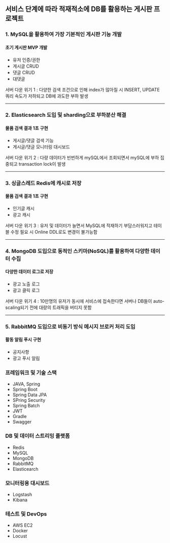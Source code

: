 ## 서비스 단계에 따라 적재적소에 DB를 활용하는 게시판 프로젝트

### 1. MySQL을 활용하여 가장 기본적인 게시판 기능 개발

#### 초기 게시판 MVP 개발
- 유저 인증/권한
- 게시글 CRUD
- 댓글 CRUD
- 대댓글

서버 다운 위기 1 : 다양한 검색 조건으로 인해 index가 많아질 시 INSERT, UPDATE 쿼리 속도가 저하되고 DB에 과도한 부하 발생

---

### 2.  Elasticsearch 도입 및 sharding으로 부하분산 해결

#### 물품 검색 결과 1초 구현
- 게시글/댓글 검색 기능 
- 게시글/댓글 모니터링 대시보드

서버 다운 위기 2 : 다량 데이터가 빈번하게 mySQL에서 조회되면서 mySQL에 부하 집중되고 transaction lock이 발생

---

### 3. 싱글스레드 Redis에 캐시로 저장

#### 물품 검색 결과 1초 구현
- 인기글 캐시
- 광고 캐시

서버 다운 위기 3 : 유저 및 데이터가 늘면서 MySQL에 적재하기 부담스러워지고 테이블 수정 필요 시 Online DDL로도 변경이 불가능함

---

### 4. MongoDB 도입으로 동적인 스키마(NoSQL)를 활용하여 다양한 데이터 수집

#### 다양한 데이터 로그로 저장
- 광고 노출 로그
- 광고 클릭 로그

서버 다운 위기 4 : 10만명의 유저가 동시에 서비스에 접속한다면 서버나 DB들이 auto-scaling되기 전에 대량의 트래픽을 버티지 못함

---

### 5. RabbitMQ 도입으로 비동기 방식 메시지 브로커 처리 도입

#### 활동 알림 푸시 구현
- 공지사항
- 광고 푸시 알림


### 프레임워크 및 기술 스택
- JAVA, Spring
- Spring Boot
- Spring Data JPA
- SPring Security
- Spring Batch
- JWT
- Gradle
- Swagger

### DB 및 데이터 스트리밍 플랫폼
- Redis
- MySQL
- MongoDB
- RabbitMQ
- Elasticearch

### 모니터링용 대시보드
- Logstash
- Kibana

### 테스트 및 DevOps
- AWS EC2
- Docker
- Locust

